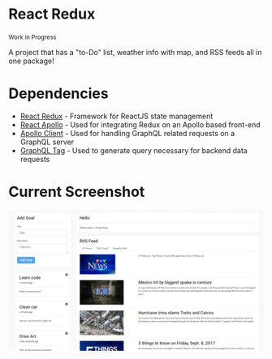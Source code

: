# React Redux
<small>Work in Progress</small>

A project that has a "to-Do" list, weather info with map, and RSS feeds all in one package!

# Dependencies
- [React Redux](https://github.com/reactjs/react-redux) - Framework for ReactJS state management  
- [React Apollo](https://github.com/apollographql/react-apollo) - Used for integrating Redux on an Apollo based front-end
- [Apollo Client](https://github.com/apollographql/apollo-client) - Used for handling GraphQL related requests on a GraphQL server
- [GraphQL Tag](https://github.com/apollographql/graphql-tag) - Used to generate query necessary for backend data requests

# Current Screenshot
![Current Screenshot](https://github.com/JediahDizon/ReactRedux/blob/master/doc/Screenshots/Screenshot%20-%202.PNG "Logo")
